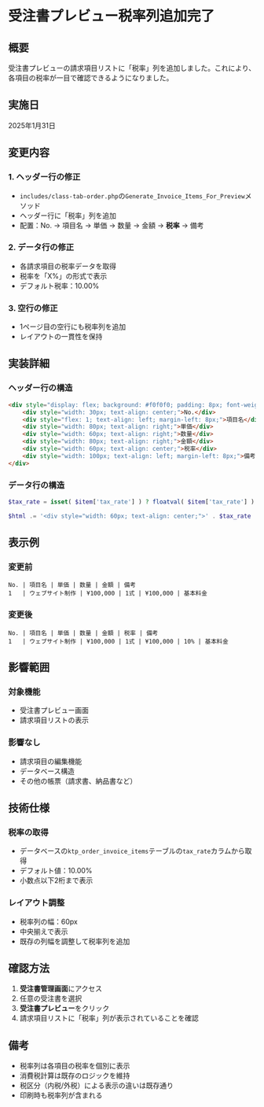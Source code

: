# 受注書プレビュー税率列追加完了

## 概要
受注書プレビューの請求項目リストに「税率」列を追加しました。これにより、各項目の税率が一目で確認できるようになりました。

## 実施日
2025年1月31日

## 変更内容

### 1. ヘッダー行の修正
- `includes/class-tab-order.php`の`Generate_Invoice_Items_For_Preview`メソッド
- ヘッダー行に「税率」列を追加
- 配置：No. → 項目名 → 単価 → 数量 → 金額 → **税率** → 備考

### 2. データ行の修正
- 各請求項目の税率データを取得
- 税率を「X%」の形式で表示
- デフォルト税率：10.00%

### 3. 空行の修正
- 1ページ目の空行にも税率列を追加
- レイアウトの一貫性を保持

## 実装詳細

### ヘッダー行の構造
```html
<div style="display: flex; background: #f0f0f0; padding: 8px; font-weight: bold; border-bottom: 1px solid #ccc; align-items: center;">
    <div style="width: 30px; text-align: center;">No.</div>
    <div style="flex: 1; text-align: left; margin-left: 8px;">項目名</div>
    <div style="width: 80px; text-align: right;">単価</div>
    <div style="width: 60px; text-align: right;">数量</div>
    <div style="width: 80px; text-align: right;">金額</div>
    <div style="width: 60px; text-align: center;">税率</div>
    <div style="width: 100px; text-align: left; margin-left: 8px;">備考</div>
</div>
```

### データ行の構造
```php
$tax_rate = isset( $item['tax_rate'] ) ? floatval( $item['tax_rate'] ) : 10.00;

$html .= '<div style="width: 60px; text-align: center;">' . $tax_rate . '%</div>';
```

## 表示例

### 変更前
```
No. | 項目名 | 単価 | 数量 | 金額 | 備考
1   | ウェブサイト制作 | ¥100,000 | 1式 | ¥100,000 | 基本料金
```

### 変更後
```
No. | 項目名 | 単価 | 数量 | 金額 | 税率 | 備考
1   | ウェブサイト制作 | ¥100,000 | 1式 | ¥100,000 | 10% | 基本料金
```

## 影響範囲

### 対象機能
- 受注書プレビュー画面
- 請求項目リストの表示

### 影響なし
- 請求項目の編集機能
- データベース構造
- その他の帳票（請求書、納品書など）

## 技術仕様

### 税率の取得
- データベースの`ktp_order_invoice_items`テーブルの`tax_rate`カラムから取得
- デフォルト値：10.00%
- 小数点以下2桁まで表示

### レイアウト調整
- 税率列の幅：60px
- 中央揃えで表示
- 既存の列幅を調整して税率列を追加

## 確認方法

1. **受注書管理画面**にアクセス
2. 任意の受注書を選択
3. **受注書プレビュー**をクリック
4. 請求項目リストに「税率」列が表示されていることを確認

## 備考
- 税率列は各項目の税率を個別に表示
- 消費税計算は既存のロジックを維持
- 税区分（内税/外税）による表示の違いは既存通り
- 印刷時も税率列が含まれる 
